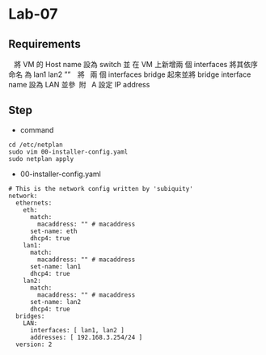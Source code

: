 # Lab-07



## Requirements

 
將 VM 的 Host name 設為 switch 並 在 VM 上新增兩 個 interfaces 將其依序命名
為 lan1 lan2 ””  將  兩 個 interfaces bridge 起來並將 bridge interface name 設為
LAN 並參 附  A 設定 IP address


## Step


* command
```bash=
cd /etc/netplan
sudo vim 00-installer-config.yaml
sudo netplan apply

```


* 00-installer-config.yaml
```bash=
# This is the network config written by 'subiquity'
network:
  ethernets:
    eth:
      match:
        macaddress: "" # macaddress
      set-name: eth
      dhcp4: true
    lan1:
      match:
        macaddress: "" # macaddress
      set-name: lan1
      dhcp4: true
    lan2:
      match:
        macaddress: "" # macaddress
      set-name: lan2
      dhcp4: true
  bridges:
    LAN:
      interfaces: [ lan1, lan2 ]
      addresses: [ 192.168.3.254/24 ]
  version: 2
```


